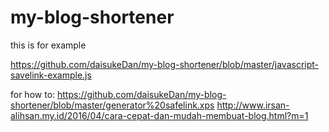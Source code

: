 # my-blog-shortener
this is for example 

https://github.com/daisukeDan/my-blog-shortener/blob/master/javascript-savelink-example.js

for how to: 
https://github.com/daisukeDan/my-blog-shortener/blob/master/generator%20safelink.xps
http://www.irsan-alihsan.my.id/2016/04/cara-cepat-dan-mudah-membuat-blog.html?m=1
